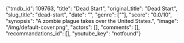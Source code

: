 {"tmdb_id": 109763, "title": "Dead Start", "original_title": "Dead Start", "slug_title": "dead-start", "date": "", "genre": [""], "score": "0.0/10", "synopsis": "A zombie plague takes over the United States.", "image": "/img/default-cover.png", "actors": [], "comments": [], "recommandations_id": [], "youtube_key": "notfound"}
